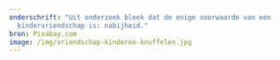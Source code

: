 ```yaml
---
onderschrift: "Uit onderzoek bleek dat de enige voorwaarde van een
  kindervriendschap is: nabijheid."
bron: Pixabay.com
image: /img/vriendschap-kinderen-knuffelen.jpg
---
```

